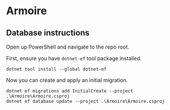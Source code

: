 # Armoire

## Database instructions

Open up PowerShell and navigate to the repo root.

First, ensure you have `dotnet-ef` tool package installed.

```
dotnet tool install --global dotnet-ef
```

Now you can create and apply an initial migration.

```
dotnet ef migrations add InitialCreate --project .\Armoire\Armoire.csproj
dotnet ef database update --project .\Armoire\Armoire.csproj
```

